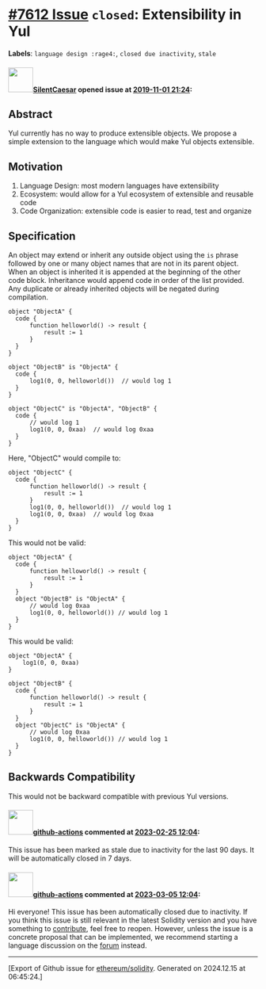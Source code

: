 # [\#7612 Issue](https://github.com/ethereum/solidity/issues/7612) `closed`: Extensibility in Yul
**Labels**: `language design :rage4:`, `closed due inactivity`, `stale`


#### <img src="https://avatars.githubusercontent.com/u/54080803?v=4" width="50">[SilentCaesar](https://github.com/SilentCaesar) opened issue at [2019-11-01 21:24](https://github.com/ethereum/solidity/issues/7612):

## Abstract

Yul currently has no way to produce extensible objects. We propose a simple extension to the language which would make Yul objects extensible.

## Motivation

1) Language Design: most modern languages have extensibility
2) Ecosystem: would allow for a Yul ecosystem of extensible and reusable code
3) Code Organization: extensible code is easier to read, test and organize

## Specification

An object may extend or inherit any outside object using the `is` phrase followed by one or many object names that are not in its parent object. When an object is inherited it is appended at the beginning of the other code block. Inheritance would append code in order of the list provided. Any duplicate or already inherited objects will be negated during compilation.

```
object "ObjectA" {
  code {
      function helloworld() -> result {
          result := 1
      }
  }
}

object "ObjectB" is "ObjectA" {
  code {
      log1(0, 0, helloworld())  // would log 1
  }
}

object "ObjectC" is "ObjectA", "ObjectB" {
  code {
      // would log 1
      log1(0, 0, 0xaa)  // would log 0xaa
  }
}
```

Here, "ObjectC" would compile to:

```
object "ObjectC" {
  code {
      function helloworld() -> result {
          result := 1
      }
      log1(0, 0, helloworld())  // would log 1
      log1(0, 0, 0xaa)  // would log 0xaa
  }
}
```

This would not be valid:

```
object "ObjectA" {
  code {
      function helloworld() -> result {
          result := 1
      }
  }
  object "ObjectB" is "ObjectA" {
      // would log 0xaa
      log1(0, 0, helloworld()) // would log 1
  }
}
```

This would be valid:

```
object "ObjectA" {
    log1(0, 0, 0xaa)
}

object "ObjectB" {
  code {
      function helloworld() -> result {
          result := 1
      }
  }
  object "ObjectC" is "ObjectA" {
      // would log 0xaa
      log1(0, 0, helloworld()) // would log 1
  }
}
```

## Backwards Compatibility

This would not be backward compatible with previous Yul versions.

#### <img src="https://avatars.githubusercontent.com/in/15368?v=4" width="50">[github-actions](https://github.com/apps/github-actions) commented at [2023-02-25 12:04](https://github.com/ethereum/solidity/issues/7612#issuecomment-1445066951):

This issue has been marked as stale due to inactivity for the last 90 days.
It will be automatically closed in 7 days.

#### <img src="https://avatars.githubusercontent.com/in/15368?v=4" width="50">[github-actions](https://github.com/apps/github-actions) commented at [2023-03-05 12:04](https://github.com/ethereum/solidity/issues/7612#issuecomment-1455072120):

Hi everyone! This issue has been automatically closed due to inactivity.
If you think this issue is still relevant in the latest Solidity version and you have something to [contribute](https://docs.soliditylang.org/en/latest/contributing.html), feel free to reopen.
However, unless the issue is a concrete proposal that can be implemented, we recommend starting a language discussion on the [forum](https://forum.soliditylang.org) instead.


-------------------------------------------------------------------------------



[Export of Github issue for [ethereum/solidity](https://github.com/ethereum/solidity). Generated on 2024.12.15 at 06:45:24.]
